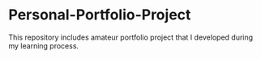 # Personal-Portfolio-Project
This repository includes amateur portfolio project that I developed during my learning process.
